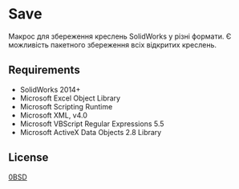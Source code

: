 ﻿# Save
Макрос для збереження креслень SolidWorks у різні формати. Є можливість пакетного збереження всіх відкритих креслень.

## Requirements

- SolidWorks 2014+
- Microsoft Excel Object Library
- Microsoft Scripting Runtime
- Microsoft XML, v4.0
- Microsoft VBScript Regular Expressions 5.5
- Microsoft ActiveX Data Objects 2.8 Library

## License

[0BSD](https://opensource.org/licenses/0BSD)
